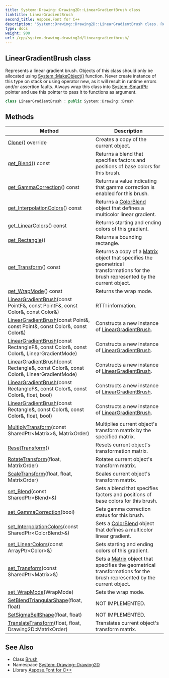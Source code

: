 ```yaml
---
title: System::Drawing::Drawing2D::LinearGradientBrush class
linktitle: LinearGradientBrush
second_title: Aspose.Font for C++
description: 'System::Drawing::Drawing2D::LinearGradientBrush class. Represents a linear gradient brush. Objects of this class should only be allocated using System::MakeObject() function. Never create instance of this type on stack or using operator new, as it will result in runtime errors and/or assertion faults. Always wrap this class into System::SmartPtr pointer and use this pointer to pass it to functions as argument in C++.'
type: docs
weight: 900
url: /cpp/system.drawing.drawing2d/lineargradientbrush/
---
```

## LinearGradientBrush class


Represents a linear gradient brush. Objects of this class should only be allocated using [System::MakeObject()](../../system/makeobject/) function. Never create instance of this type on stack or using operator new, as it will result in runtime errors and/or assertion faults. Always wrap this class into [System::SmartPtr](../../system/smartptr/) pointer and use this pointer to pass it to functions as argument.

```cpp
class LinearGradientBrush : public System::Drawing::Brush
```

## Methods

| Method | Description |
| --- | --- |
| [Clone](./clone/)() override | Creates a copy of the current object. |
| [get_Blend](./get_blend/)() const | Returns a blend that specifies factors and positions of base colors for this brush. |
| [get_GammaCorrection](./get_gammacorrection/)() const | Returns a value indicating that gamma correction is enabled for this brush. |
| [get_InterpolationColors](./get_interpolationcolors/)() const | Returns a [ColorBlend](../colorblend/) object that defines a multicolor linear gradient. |
| [get_LinearColors](./get_linearcolors/)() const | Returns starting and ending colors of this gradient. |
| [get_Rectangle](./get_rectangle/)() | Returns a bounding rectangle. |
| [get_Transform](./get_transform/)() const | Returns a copy of a [Matrix](../matrix/) object that specifies the geometrical transformations for the brush represented by the current object. |
| [get_WrapMode](./get_wrapmode/)() const | Returns the wrap mode. |
| [LinearGradientBrush](./lineargradientbrush/)(const PointF\&, const PointF\&, const Color\&, const Color\&) | RTTI information. |
| [LinearGradientBrush](./lineargradientbrush/)(const Point\&, const Point\&, const Color\&, const Color\&) | Constructs a new instance of [LinearGradientBrush](./). |
| [LinearGradientBrush](./lineargradientbrush/)(const RectangleF\&, const Color\&, const Color\&, LinearGradientMode) | Constructs a new instance of [LinearGradientBrush](./). |
| [LinearGradientBrush](./lineargradientbrush/)(const Rectangle\&, const Color\&, const Color\&, LinearGradientMode) | Constructs a new instance of [LinearGradientBrush](./). |
| [LinearGradientBrush](./lineargradientbrush/)(const RectangleF\&, const Color\&, const Color\&, float, bool) | Constructs a new instance of [LinearGradientBrush](./). |
| [LinearGradientBrush](./lineargradientbrush/)(const Rectangle\&, const Color\&, const Color\&, float, bool) | Constructs a new instance of [LinearGradientBrush](./). |
| [MultiplyTransform](./multiplytransform/)(const SharedPtr\<Matrix\>\&, MatrixOrder) | Multiplies current object's transform matrix by the specified matrix. |
| [ResetTransform](./resettransform/)() | Resets current object's transformation matrix. |
| [RotateTransform](./rotatetransform/)(float, MatrixOrder) | Rotates current object's transform matrix. |
| [ScaleTransform](./scaletransform/)(float, float, MatrixOrder) | Scales current object's transform matrix. |
| [set_Blend](./set_blend/)(const SharedPtr\<Blend\>\&) | Sets a blend that specifies factors and positions of base colors for this brush. |
| [set_GammaCorrection](./set_gammacorrection/)(bool) | Sets gamma correction status for this brush. |
| [set_InterpolationColors](./set_interpolationcolors/)(const SharedPtr\<ColorBlend\>\&) | Sets a [ColorBlend](../colorblend/) object that defines a multicolor linear gradient. |
| [set_LinearColors](./set_linearcolors/)(const ArrayPtr\<Color\>\&) | Sets starting and ending colors of this gradient. |
| [set_Transform](./set_transform/)(const SharedPtr\<Matrix\>\&) | Sets a [Matrix](../matrix/) object that specifies the geometrical transformations for the brush represented by the current object. |
| [set_WrapMode](./set_wrapmode/)(WrapMode) | Sets the wrap mode. |
| [SetBlendTriangularShape](./setblendtriangularshape/)(float, float) | NOT IMPLEMENTED. |
| [SetSigmaBellShape](./setsigmabellshape/)(float, float) | NOT IMPLEMENTED. |
| [TranslateTransform](./translatetransform/)(float, float, Drawing2D::MatrixOrder) | Translates current object's transform matrix. |
## See Also

* Class [Brush](../../system.drawing/brush/)
* Namespace [System::Drawing::Drawing2D](../)
* Library [Aspose.Font for C++](../../)
